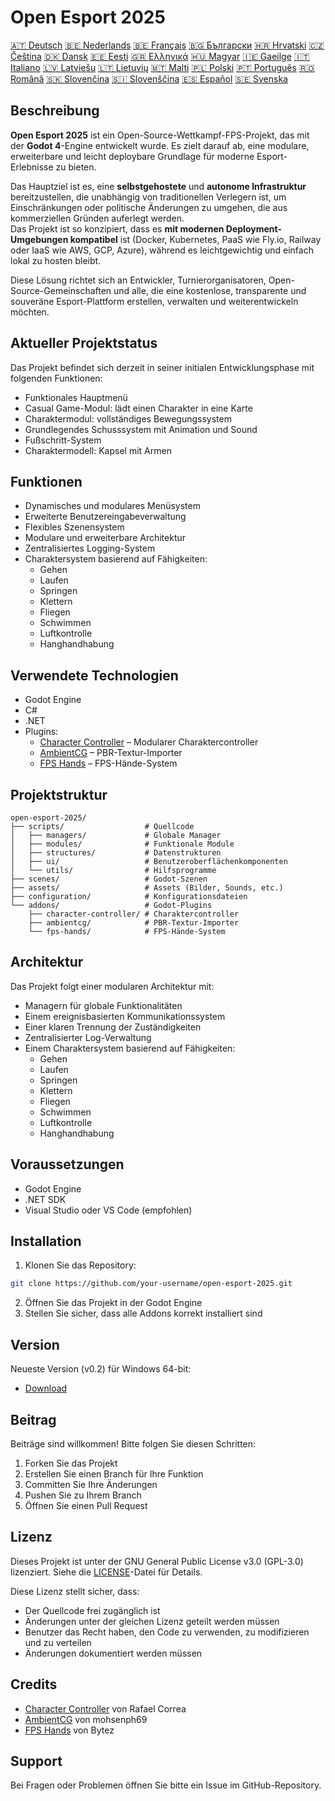 # Open Esport 2025

[🇦🇹 Deutsch](deutsch.md) [🇧🇪 Nederlands](nederlands.md) [🇧🇪 Français](français.md) [🇧🇬 Български](български.md) [🇭🇷 Hrvatski](hrvatski.md) [🇨🇿 Čeština](čeština.md) [🇩🇰 Dansk](dansk.md) [🇪🇪 Eesti](eesti.md) [🇬🇷 Ελληνικά](ελληνικά.md) [🇭🇺 Magyar](magyar.md) [🇮🇪 Gaeilge](gaeilge.md) [🇮🇹 Italiano](italiano.md) [🇱🇻 Latviešu](latviešu.md) [🇱🇹 Lietuvių](lietuvių.md) [🇲🇹 Malti](malti.md) [🇵🇱 Polski](polski.md) [🇵🇹 Português](português.md) [🇷🇴 Română](română.md) [🇸🇰 Slovenčina](slovenčina.md) [🇸🇮 Slovenščina](slovenščina.md) [🇪🇸 Español](español.md) [🇸🇪 Svenska](svenska.md)

## Beschreibung

**Open Esport 2025** ist ein Open-Source-Wettkampf-FPS-Projekt, das mit der **Godot 4**-Engine entwickelt wurde. Es zielt darauf ab, eine modulare, erweiterbare und leicht deploybare Grundlage für moderne Esport-Erlebnisse zu bieten.

Das Hauptziel ist es, eine **selbstgehostete** und **autonome Infrastruktur** bereitzustellen, die unabhängig von traditionellen Verlegern ist, um Einschränkungen oder politische Änderungen zu umgehen, die aus kommerziellen Gründen auferlegt werden.  
Das Projekt ist so konzipiert, dass es **mit modernen Deployment-Umgebungen kompatibel** ist (Docker, Kubernetes, PaaS wie Fly.io, Railway oder IaaS wie AWS, GCP, Azure), während es leichtgewichtig und einfach lokal zu hosten bleibt.

Diese Lösung richtet sich an Entwickler, Turnierorganisatoren, Open-Source-Gemeinschaften und alle, die eine kostenlose, transparente und souveräne Esport-Plattform erstellen, verwalten und weiterentwickeln möchten.

## Aktueller Projektstatus
Das Projekt befindet sich derzeit in seiner initialen Entwicklungsphase mit folgenden Funktionen:
- Funktionales Hauptmenü
- Casual Game-Modul: lädt einen Charakter in eine Karte
- Charaktermodul: vollständiges Bewegungssystem
- Grundlegendes Schusssystem mit Animation und Sound
- Fußschritt-System
- Charaktermodell: Kapsel mit Armen

## Funktionen
- Dynamisches und modulares Menüsystem
- Erweiterte Benutzereingabeverwaltung
- Flexibles Szenensystem
- Modulare und erweiterbare Architektur
- Zentralisiertes Logging-System
- Charaktersystem basierend auf Fähigkeiten:
  - Gehen
  - Laufen
  - Springen
  - Klettern
  - Fliegen
  - Schwimmen
  - Luftkontrolle
  - Hanghandhabung

## Verwendete Technologien
- Godot Engine
- C#
- .NET
- Plugins:
  - [Character Controller](https://github.com/expressobits/character-controller) – Modularer Charaktercontroller
  - [AmbientCG](https://github.com/mohsenph69/godot-ambientcg) – PBR-Textur-Importer
  - [FPS Hands](https://codeberg.org/Bytez/godot-fps-hands) – FPS-Hände-System

## Projektstruktur
```
open-esport-2025/
├── scripts/                  # Quellcode
│   ├── managers/             # Globale Manager
│   ├── modules/              # Funktionale Module
│   ├── structures/           # Datenstrukturen
│   ├── ui/                   # Benutzeroberflächenkomponenten
│   └── utils/                # Hilfsprogramme
├── scenes/                   # Godot-Szenen
├── assets/                   # Assets (Bilder, Sounds, etc.)
├── configuration/            # Konfigurationsdateien
└── addons/                   # Godot-Plugins
    ├── character-controller/ # Charaktercontroller
    ├── ambientcg/            # PBR-Textur-Importer
    └── fps-hands/            # FPS-Hände-System
```

## Architektur
Das Projekt folgt einer modularen Architektur mit:
- Managern für globale Funktionalitäten
- Einem ereignisbasierten Kommunikationssystem
- Einer klaren Trennung der Zuständigkeiten
- Zentralisierter Log-Verwaltung
- Einem Charaktersystem basierend auf Fähigkeiten:
  - Gehen
  - Laufen
  - Springen
  - Klettern
  - Fliegen
  - Schwimmen
  - Luftkontrolle
  - Hanghandhabung

## Voraussetzungen
- Godot Engine
- .NET SDK
- Visual Studio oder VS Code (empfohlen)

## Installation
1. Klonen Sie das Repository:
```bash
git clone https://github.com/your-username/open-esport-2025.git
```
2. Öffnen Sie das Projekt in der Godot Engine
3. Stellen Sie sicher, dass alle Addons korrekt installiert sind

## Version
Neueste Version (v0.2) für Windows 64-bit:
- [Download](https://antisys.fr/Games/openesport2025/Open-eSport-2025-v0.2.7z)

## Beitrag
Beiträge sind willkommen! Bitte folgen Sie diesen Schritten:
1. Forken Sie das Projekt
2. Erstellen Sie einen Branch für Ihre Funktion
3. Committen Sie Ihre Änderungen
4. Pushen Sie zu Ihrem Branch
5. Öffnen Sie einen Pull Request

## Lizenz
Dieses Projekt ist unter der GNU General Public License v3.0 (GPL-3.0) lizenziert. Siehe die [LICENSE](LICENSE)-Datei für Details.

Diese Lizenz stellt sicher, dass:
- Der Quellcode frei zugänglich ist
- Änderungen unter der gleichen Lizenz geteilt werden müssen
- Benutzer das Recht haben, den Code zu verwenden, zu modifizieren und zu verteilen
- Änderungen dokumentiert werden müssen

## Credits
- [Character Controller](https://github.com/expressobits/character-controller) von Rafael Correa
- [AmbientCG](https://github.com/mohsenph69/godot-ambientcg) von mohsenph69
- [FPS Hands](https://codeberg.org/Bytez/godot-fps-hands) von Bytez

## Support
Bei Fragen oder Problemen öffnen Sie bitte ein Issue im GitHub-Repository. 